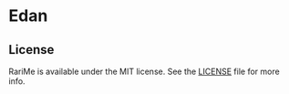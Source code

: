 # Edan

## License

RariMe is available under the MIT license. See the [LICENSE](/LICENSE) file for more info.
